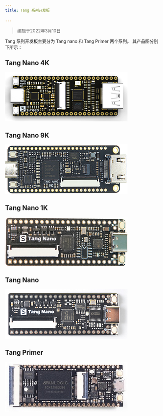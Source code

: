 ```yaml
---
title: Tang 系列开发板

---
```


> 编辑于2022年3月10日

Tang 系列开发板主要分为 Tang nano 和 Tang Primer 两个系列。
其产品图分别下所示：

## Tang Nano 4K

[![Tang Nano 4K](./../../assets/Tang/Nano_4K/Nano_4K.png)](./Tang-Nano-4K/Nano-4K.md)

## Tang Nano 9K

[![Tang Nano 9K](./../../assets/Tang/Nano-9K/9K.png)](./Tang-Nano-9K/Nano-9K.md)
## Tang Nano 1K

[![Tang Nano 1K](./../../assets/Tang/Nano-1K/1K.png)](./Tang-Nano-1K/Nano-1k.md)

## Tang Nano

[![Tang Nano](./../../assets/Tang/Nano/Tang_Nano.jpg)](./Tang-Nano/Nano.md)

## Tang Primer 
[![Tang Primer](./../../assets/Tang/permier/Tang_permier.jpg)](./Tang-primer/Tang-primer.md)

